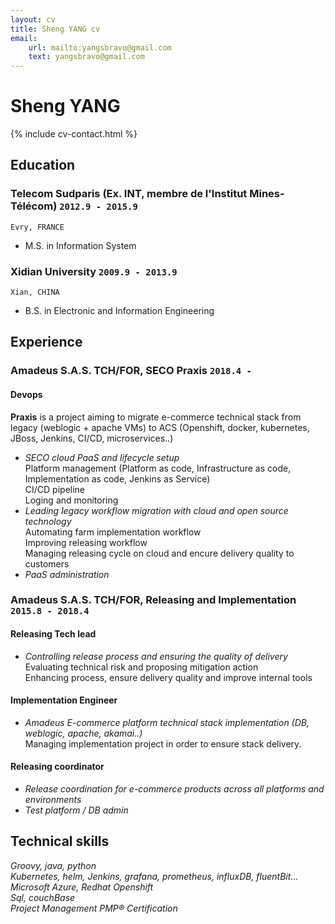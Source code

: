 ```yaml
---
layout: cv
title: Sheng YANG cv
email: 
    url: mailto:yangsbravo@gmail.com
    text: yangsbravo@gmail.com
---
```

# Sheng __YANG__

<!--
include contact information from the front matter
Supported arguments:
    - homepage: url, text
    - phone
    - email
-->
{% include cv-contact.html %}

## Education

### __Telecom Sudparis (Ex. INT, membre de l'Institut Mines-Télécom)__ `2012.9 - 2015.9`
```
Evry, FRANCE
```	
- M.S. in Information System

### __Xidian University__ `2009.9 - 2013.9`
```
Xian, CHINA
```
- B.S. in Electronic and Information Engineering

## Experience

### __Amadeus S.A.S. TCH/FOR, SECO Praxis__  `2018.4 - `
#### Devops<br>
__Praxis__ is a project aiming to migrate e-commerce technical stack from legacy (weblogic + apache VMs) to ACS (Openshift, docker, kubernetes, JBoss, Jenkins, CI/CD, microservices..)
- _SECO cloud PaaS and lifecycle setup_<br>
	Platform management (Platform as code, Infrastructure as code, Implementation as code, Jenkins as Service)<br>
	CI/CD pipeline<br>
	Loging and monitoring<br>
- _Leading legacy workflow migration with cloud and open source technology_<br>
	Automating farm implementation workflow<br>
	Improving releasing workflow<br>
	Managing releasing cycle on cloud and encure delivery quality to customers<br>
- _PaaS administration_<br>

### __Amadeus S.A.S. TCH/FOR, Releasing and Implementation__ `2015.8 - 2018.4`
#### Releasing Tech lead<br>
- _Controlling release process and ensuring the quality of delivery_<br>
	Evaluating technical risk and proposing mitigation action<br>
	Enhancing process, ensure delivery quality and improve internal tools<br>

#### Implementation Engineer<br>
- _Amadeus E-commerce platform technical stack implementation (DB, weblogic, apache, akamai..)_<br>
	Managing implementation project in order to ensure stack delivery.
	
#### Releasing coordinator<br>
- _Release coordination for e-commerce products across all platforms and environments_
- _Test platform / DB admin_


## Technical skills
_Groovy, java, python_<br>
_Kubernetes, helm, Jenkins, grafana, prometheus, influxDB, fluentBit..._<br>
_Microsoft Azure, Redhat Openshift_<br>
_Sql, couchBase_<br>
_Project Management PMP® Certification_<br>

<!-- ### Footer Last updated: May 2021 -->
